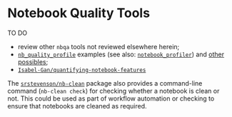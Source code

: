 # Notebook Quality Tools

TO DO

- review other `nbqa` tools not reviewed elsewhere herein;
- [`nb_quality_profile`](https://github.com/innovationOUtside/nb_quality_profile/) examples (see also: [`notebook_profiler`](https://github.com/innovationOUtside/nb_quality_profile/blob/master/notebook_profiler.ipynb)) and [other possibles](https://github.com/innovationOUtside/nb_quality_profile/issues);
- [`Isabel-Gan/quantifying-notebook-features`](https://github.com/Isabel-Gan/quantifying-notebook-features)

The [`srstevenson/nb-clean`](https://github.com/srstevenson/nb-clean) package also provides a command-line command (`nb-clean check`) for checking whether a notebook is clean or not. This could be used as part of workflow automation or checking to ensure that notebooks are cleaned as required.